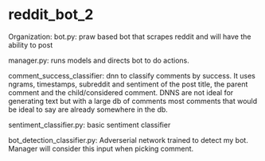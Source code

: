 # reddit_bot_2

Organization:
bot.py: praw based bot that scrapes reddit and will have the ability to post

manager.py: runs models and directs bot to do actions.

comment_success_classifier: dnn to classify comments by success. It uses ngrams, timestamps, subreddit and sentiment of the post title, the parent comment and the child/considered comment.
DNNS are not ideal for generating text but with a large db of comments most comments that would be ideal to say are already somewhere in the db.

sentiment_classifier.py: basic sentiment classifier

bot_detection_classifier.py: Adverserial network trained to detect my bot. Manager will consider this input when picking comment.